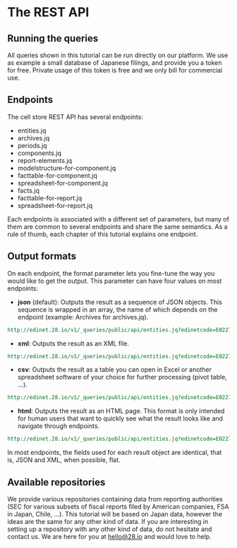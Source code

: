 The REST API
============

Running the queries
-------------------

All queries shown in this tutorial can be run directly on our platform. We use as example a small database of Japanese filings, and provide you a token for free. Private usage of this token is free and we only bill for commercial use.

Endpoints
---------

The cell store REST API has several endpoints:
- entities.jq
- archives.jq
- periods.jq
- components.jq
- report-elements.jq
- modelstructure-for-component.jq
- facttable-for-component.jq
- spreadsheet-for-component.jq
- facts.jq
- facttable-for-report.jq
- spreadsheet-for-report.jq


Each endpoints is associated with a different set of parameters, but many of them are common to several endpoints and share the same semantics. As a rule of thumb, each chapter of this tutorial explains one endpoint.

Output formats
--------------

On each endpoint, the format parameter lets you fine-tune the way you would like to get the output. This parameter can have four values on most endpoints:
- **json** (default): Outputs the result as a sequence of JSON objects. This sequence is wrapped in an array, the name of which depends on the endpoint (example: Archives for archives.jq).

```REST
http://edinet.28.io/v1/_queries/public/api/entities.jq?edinetcode=E02274&token=c3049752-4d35-43da-82a2-f89f1b06f7a4
```

- **xml**: Outputs the result as an XML file.

```REST
http://edinet.28.io/v1/_queries/public/api/entities.jq?edinetcode=E02274&format=xml&token=c3049752-4d35-43da-82a2-f89f1b06f7a4
```

- **csv**: Outputs the result as a table you can open in Excel or another spreadsheet software of your choice for further processing (pivot table, ...).

```REST
http://edinet.28.io/v1/_queries/public/api/entities.jq?edinetcode=E02274&format=csv&token=c3049752-4d35-43da-82a2-f89f1b06f7a4
```

- **html**: Outputs the result as an HTML page. This format is only intended for human users that want to quickly see what the result looks like and navigate through endpoints.

```REST
http://edinet.28.io/v1/_queries/public/api/entities.jq?edinetcode=E02274&format=html&token=c3049752-4d35-43da-82a2-f89f1b06f7a4
```

In most endpoints, the fields used for each result object are identical, that is, JSON and XML, when possible, flat.

Available repositories
----------------------
We provide various repositories containing data from reporting authorities (SEC for various subsets of fiscal reports filed by American companies, FSA in Japan, Chile, ...). This tutorial will be based on Japan data, however the ideas are the same for any other kind of data. If you are interesting in setting up a repository with any other kind of data, do not hesitate and contact us. We are here for you at [hello@28.io](mailto:hello@28.io) and would love to help.
